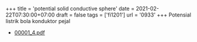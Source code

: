 +++
title = 'potential solid conductive sphere'
date = 2021-02-22T07:30:00+07:00
draft = false
tags = ['fi1201']
url = '0933'
+++
Potensial listrik bola konduktor pejal
<!--more-->

+ [00001_4.pdf](https://zenodo.org/doi/10.5281/zenodo.4555523)

